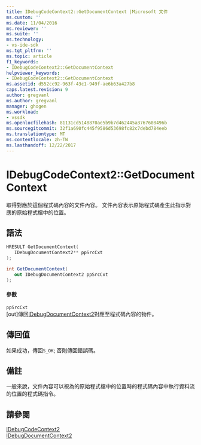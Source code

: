 ```yaml
---
title: IDebugCodeContext2::GetDocumentContext |Microsoft 文件
ms.custom: ''
ms.date: 11/04/2016
ms.reviewer: ''
ms.suite: ''
ms.technology:
- vs-ide-sdk
ms.tgt_pltfrm: ''
ms.topic: article
f1_keywords:
- IDebugCodeContext2::GetDocumentContext
helpviewer_keywords:
- IDebugCodeContext2::GetDocumentContext
ms.assetid: d552cc92-963f-43c1-949f-ae6b63a427b8
caps.latest.revision: 9
author: gregvanl
ms.author: gregvanl
manager: ghogen
ms.workload:
- vssdk
ms.openlocfilehash: 81131cd5148870ae5b9b7d462445a3767608496b
ms.sourcegitcommit: 32f1a690fc445f9586d53698fc82c7debd784eeb
ms.translationtype: MT
ms.contentlocale: zh-TW
ms.lasthandoff: 12/22/2017
---
```

# <a name="idebugcodecontext2getdocumentcontext"></a>IDebugCodeContext2::GetDocumentContext
取得對應於這個程式碼內容的文件內容。 文件內容表示原始程式碼產生此指示對應的原始程式檔中的位置。  
  
## <a name="syntax"></a>語法  
  
```cpp  
HRESULT GetDocumentContext(   
   IDebugDocumentContext2** ppSrcCxt  
);  
```  
  
```csharp  
int GetDocumentContext(   
   out IDebugDocumentContext2 ppSrcCxt  
);  
```  
  
#### <a name="parameters"></a>參數  
 `ppSrcCxt`  
 [out]傳回[IDebugDocumentContext2](../../../extensibility/debugger/reference/idebugdocumentcontext2.md)對應至程式碼內容的物件。  
  
## <a name="return-value"></a>傳回值  
 如果成功，傳回`S_OK`; 否則傳回錯誤碼。  
  
## <a name="remarks"></a>備註  
 一般來說，文件內容可以視為的原始程式檔中的位置時的程式碼內容中執行資料流的位置的程式碼指令。  
  
## <a name="see-also"></a>請參閱  
 [IDebugCodeContext2](../../../extensibility/debugger/reference/idebugcodecontext2.md)   
 [IDebugDocumentContext2](../../../extensibility/debugger/reference/idebugdocumentcontext2.md)
